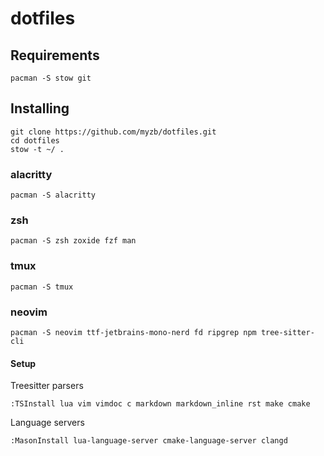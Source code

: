 # dotfiles

## Requirements
```
pacman -S stow git
````

## Installing
```
git clone https://github.com/myzb/dotfiles.git
cd dotfiles
stow -t ~/ .
```
### alacritty
```
pacman -S alacritty
```

### zsh
```
pacman -S zsh zoxide fzf man
```

### tmux
```
pacman -S tmux
```

### neovim
```
pacman -S neovim ttf-jetbrains-mono-nerd fd ripgrep npm tree-sitter-cli
```

#### Setup

Treesitter parsers
```
:TSInstall lua vim vimdoc c markdown markdown_inline rst make cmake
```
Language servers
```
:MasonInstall lua-language-server cmake-language-server clangd
```

